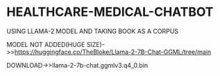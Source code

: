 # HEALTHCARE-MEDICAL-CHATBOT
USING LLAMA-2 MODEL AND TAKING BOOK AS A CORPUS


MODEL NOT ADDED(HUGE SIZE)->>https://huggingface.co/TheBloke/Llama-2-7B-Chat-GGML/tree/main


DOWNLOAD->>llama-2-7b-chat.ggmlv3.q4_0.bin
